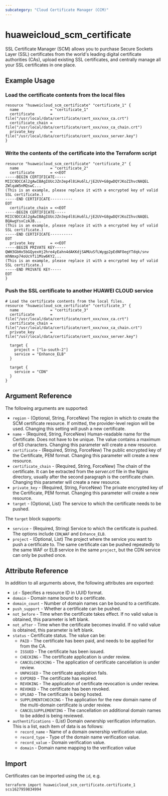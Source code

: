 ```yaml
---
subcategory: "Cloud Certificate Manager (CCM)"
---
```


# huaweicloud_scm_certificate

SSL Certificate Manager (SCM) allows you to purchase Secure Sockets Layer (SSL) certificates from the world's leading
digital certificate authorities (CAs), upload existing SSL certificates, and centrally manage all your SSL certificates
in one place.

## Example Usage

### Load the certificate contents from the local files

```hcl
resource "huaweicloud_scm_certificate" "certificate_1" {
  name              = "certificate_1"
  certificate       = file("/usr/local/data/certificate/cert_xxx/xxx_ca.crt")
  certificate_chain = file("/usr/local/data/certificate/cert_xxx/xxx_ca_chain.crt")
  private_key       = file("/usr/local/data/certificate/cert_xxx/xxx_server.key")
}
```

### Write the contents of the certificate into the Terraform script

```hcl
resource "huaweicloud_scm_certificate" "certificate_2" {
  name              = "certificate_2"
  certificate       = <<EOT
-----BEGIN CERTIFICATE-----
MIIC9DCCAl2gAwIBAgIUUcJZn3ep4l8iHu6lL/jE2UV+G8gwDQYJKoZIhvcNAQEL
ZWlqaW5nMQswC...
(This is an example, please replace it with a encrypted key of valid SSL certificate.)
-----END CERTIFICATE----------
EOT
  certificate_chain = <<EOT
-----BEGIN CERTIFICATE-----
MIIC9DCCAl2gAwIBAgIUUcJZn3ep4l8iHu6lL/jE2UV+G8gwDQYJKoZIhvcNAQEL
BQAwgYsxCzAJB...
(This is an example, please replace it with a encrypted key of valid SSL certificate.)
-----END CERTIFICATE----------
EOT
  private_key       = <<EOT
-----BEGIN PRIVATE KEY-----
QWH3GbHx5bGQyexHj2hre4yEahn4dAKKdjSAMUuSfLWygp2pEdNFOegYTdqk/snv
mhNmxp74oUcVfi1Msw6KY2...
(This is an example, please replace it with a encrypted key of valid SSL certificate.)
-----END PRIVATE KEY-----
EOT
}
```

### Push the SSL certificate to another HUAWEI CLOUD service

```hcl
# Load the certificate contents from the local files.
resource "huaweicloud_scm_certificate" "certificate_3" {
  name              = "certificate_3"
  certificate       = file("/usr/local/data/certificate/cert_xxx/xxx_ca.crt")
  certificate_chain = file("/usr/local/data/certificate/cert_xxx/xxx_ca_chain.crt")
  private_key       = file("/usr/local/data/certificate/cert_xxx/xxx_server.key")

  target {
    project = ["la-south-2"]
    service = "Enhance_ELB"
  }

  target {
    service = "CDN"
  }
}
```

## Argument Reference

The following arguments are supported:

* `region` - (Optional, String, ForceNew) The region in which to create the SCM certificate resource.
  If omitted, the provider-level region will be used.
  Changing this setting will push a new certificate.
* `name` - (Required, String, ForceNew) Human-readable name for the Certificate.
  Does not have to be unique. The value contains a maximum of 63 characters.
  Changing this parameter will create a new resource.
* `certificate` - (Required, String, ForceNew) The public encrypted key of the Certificate, PEM format.
  Changing this parameter will create a new resource.
* `certificate_chain` - (Required, String, ForceNew) The chain of the certificate.
  It can be extracted from the *server.crt* file in the Nginx directory,
  usually after the second paragraph is the certificate chain.
  Changing this parameter will create a new resource.
* `private_key` - (Required, String, ForceNew) The private encrypted key of the Certificate, PEM format.
  Changing this parameter will create a new resource.
* `target` - (Optional, List) The service to which the certificate needs to be pushed.

The `target` block supports:

* `service` - (Required, String) Service to which the certificate is pushed. The options include `CDN`,`WAF`
  and `Enhance_ELB`.
* `project` - (Optional, List) The project where the service you want to push a certificate to. The same certificate
  can be pushed repeatedly to the same WAF or ELB service in the same `project`, but the CDN service can only be pushed
  once.

## Attribute Reference

In addition to all arguments above, the following attributes are exported:

* `id` - Specifies a resource ID in UUID format.
* `domain` - Domain name bound to a certificate.
* `domain_count` - Number of domain names can be bound to a certificate.
* `push_support` - Whether a certificate can be pushed.
* `not_before` - Time when the certificate takes effect. If no valid value is obtained, this parameter is left blank.
* `not_after` - Time when the certificate becomes invalid. If no valid value is obtained, this parameter is left blank.
* `status` - Certificate status. The value can be:
  + `PAID` - The certificate has been paid, and needs to be applied for from the CA.
  + `ISSUED` - The certificate has been issued.
  + `CHECKING` - The certificate application is under review.
  + `CANCELCHECKING` - The application of certificate cancellation is under review.
  + `UNPASSED` - The certificate application fails.
  + `EXPIRED` - The certificate has expired.
  + `REVOKING` - The application of certificate revocation is under review.
  + `REVOKED` - The certificate has been revoked.
  + `UPLOAD` - The certificate is being hosted.
  + `SUPPLEMENTCHECKING` - The application for the new domain name of the multi-domain certificate is under review.
  + `CANCELSUPPLEMENTING` - The cancellation on additional domain names to be added is being reviewed.
* `authentifications` - (List) Domain ownership verification information.
  This is a list, each item of data is as follows:
  + `record_name` - Name of a domain ownership verification value.
  + `record_type` - Type of the domain name verification value.
  + `record_value` - Domain verification value.
  + `domain` - Domain name mapping to the verification value

## Import

Certificates can be imported using the `id`, e.g.

```shell
terraform import huaweicloud_scm_certificate.certificate_1 scs1627959834994
```
